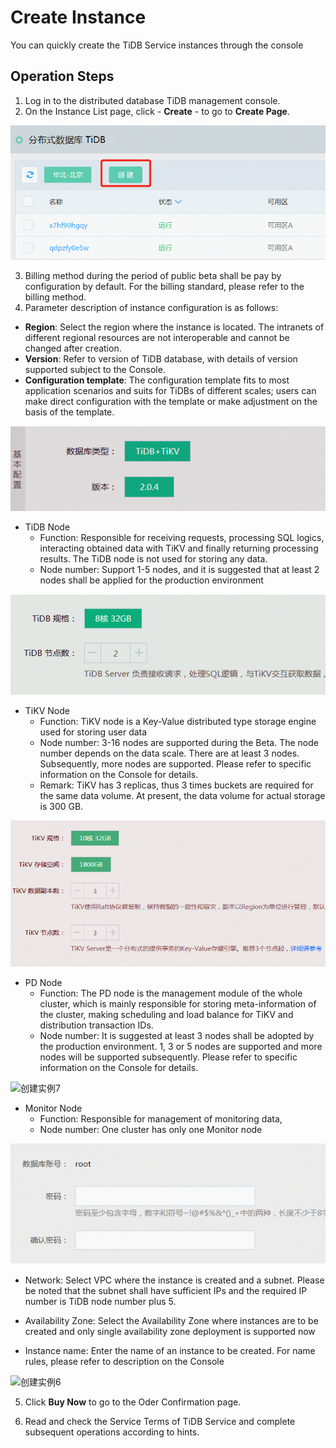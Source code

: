 # Create Instance

You can quickly create the TiDB Service instances through the console

## Operation Steps
1. Log in to the distributed database TiDB management console.
2. On the Instance List page, click - **Create** - to go to **Create Page**.

![Create Instance 1](../../../../../image/TiDB/Create-Instance-1.png)

3. Billing method during the period of public beta shall be pay by configuration by default. For the billing standard, please refer to the billing method.
4. Parameter description of instance configuration is as follows:
- **Region**: Select the region where the instance is located. The intranets of different regional resources are not interoperable and cannot be changed after creation.
- **Version**: Refer to version of TiDB database, with details of version supported subject to the Console.
- **Configuration template**: The configuration template fits to most application scenarios and suits for TiDBs of different scales; users can make direct configuration with the template or make adjustment on the basis of the template.

![创建实例2](../../../../../image/TiDB/Create-Instance-2.png)

- TiDB Node
  - Function: Responsible for receiving requests, processing SQL logics, interacting obtained data with TiKV and finally returning processing results. The TiDB node is not used for storing any data. 
  - Node number: Support 1-5 nodes, and it is suggested that at least 2 nodes shall be applied for the production environment

![创建实例3](../../../../../image/TiDB/Create-Instance-3.png)

- TiKV Node
  - Function: TiKV node is a Key-Value distributed type storage engine used for storing user data
  - Node number: 3-16 nodes are supported during the Beta. The node number depends on the data scale. There are at least 3 nodes. Subsequently, more nodes are supported. Please refer to specific information on the Console for details.
  - Remark: TiKV has 3 replicas, thus 3 times buckets are required for the same data volume. At present, the data volume for actual storage is 300 GB.
  
![创建实例4](../../../../../image/TiDB/Create-Instance-4.png)

- PD Node
  - Function: The PD node is the management module of the whole cluster, which is mainly responsible for storing meta-information of the cluster, making scheduling and load balance for TiKV and distribution transaction IDs.
  - Node number: It is suggested at least 3 nodes shall be adopted by the production environment. 1, 3 or 5 nodes are supported and more nodes will be supported subsequently. Please refer to specific information on the Console for details.

![创建实例7](../../../../../image/TiDB/Create-Instance-7.png)

- Monitor Node
  - Function: Responsible for management of monitoring data,
  - Node number: One cluster has only one Monitor node

![创建实例5](../../../../../image/TiDB/Create-Instance-5.png)

- Network: Select VPC where the instance is created and a subnet. Please be noted that the subnet shall have sufficient IPs and the required IP number is TiDB node number plus 5.

- Availability Zone: Select the Availability Zone where instances are to be created and only single availability zone deployment is supported now

- Instance name: Enter the name of an instance to be created. For name rules, please refer to description on the Console

![创建实例6](../../../../../image/TiDB/Create-Instance-6.png)

5. Click **Buy Now** to go to the Oder Confirmation page. 

6. Read and check the Service Terms of TiDB Service and complete subsequent operations according to hints. 
